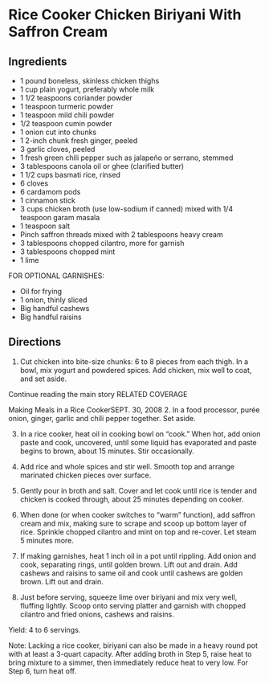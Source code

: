 # Rice Cooker Chicken Biriyani With Saffron Cream

## Ingredients
* 1 pound boneless, skinless chicken thighs
* 1 cup plain yogurt, preferably whole milk
* 1 1/2 teaspoons coriander powder
* 1 teaspoon turmeric powder
* 1 teaspoon mild chili powder
* 1/2 teaspoon cumin powder
* 1 onion cut into chunks
* 1 2-inch chunk fresh ginger, peeled
* 3 garlic cloves, peeled
* 1 fresh green chili pepper such as jalapeño or serrano, stemmed
* 3 tablespoons canola oil or ghee (clarified butter)
* 1 1/2 cups basmati rice, rinsed
* 6 cloves
* 6 cardamom pods
* 1 cinnamon stick
* 3 cups chicken broth (use low-sodium if canned) mixed with 1/4 teaspoon garam masala
* 1 teaspoon salt
* Pinch saffron threads mixed with 2 tablespoons heavy cream
* 3 tablespoons chopped cilantro, more for garnish
* 3 tablespoons chopped mint
* 1 lime

FOR OPTIONAL GARNISHES:
* Oil for frying
* 1 onion, thinly sliced
* Big handful cashews
* Big handful raisins

## Directions
1. Cut chicken into bite-size chunks: 6 to 8 pieces from each thigh. In a bowl, mix yogurt and powdered spices. Add chicken, mix well to coat, and set aside.

Continue reading the main story
RELATED COVERAGE

Making Meals in a Rice CookerSEPT. 30, 2008
2. In a food processor, purée onion, ginger, garlic and chili pepper together. Set aside.

3. In a rice cooker, heat oil in cooking bowl on “cook.” When hot, add onion paste and cook, uncovered, until some liquid has evaporated and paste begins to brown, about 15 minutes. Stir occasionally.

4. Add rice and whole spices and stir well. Smooth top and arrange marinated chicken pieces over surface.

5. Gently pour in broth and salt. Cover and let cook until rice is tender and chicken is cooked through, about 25 minutes depending on cooker.

6. When done (or when cooker switches to “warm” function), add saffron cream and mix, making sure to scrape and scoop up bottom layer of rice. Sprinkle chopped cilantro and mint on top and re-cover. Let steam 5 minutes more.

7. If making garnishes, heat 1 inch oil in a pot until rippling. Add onion and cook, separating rings, until golden brown. Lift out and drain. Add cashews and raisins to same oil and cook until cashews are golden brown. Lift out and drain.

8. Just before serving, squeeze lime over biriyani and mix very well, fluffing lightly. Scoop onto serving platter and garnish with chopped cilantro and fried onions, cashews and raisins.

Yield: 4 to 6 servings.

Note: Lacking a rice cooker, biriyani can also be made in a heavy round pot with at least a 3-quart capacity. After adding broth in Step 5, raise heat to bring mixture to a simmer, then immediately reduce heat to very low. For Step 6, turn heat off.

